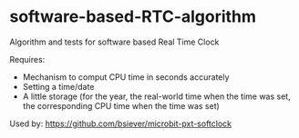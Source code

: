 # software-based-RTC-algorithm

Algorithm and tests for software based Real Time Clock 

Requires:
- Mechanism to comput CPU time in seconds accurately
- Setting a time/date
- A little storage (for the year, the real-world time when the time was set, the corresponding CPU time when the time was set)

Used by: https://github.com/bsiever/microbit-pxt-softclock
